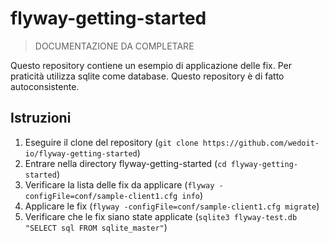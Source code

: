 # flyway-getting-started

> DOCUMENTAZIONE DA COMPLETARE

Questo repository contiene un esempio di applicazione delle fix. Per praticità utilizza sqlite come database. Questo repository è di fatto autoconsistente.

Istruzioni
-----------

1. Eseguire il clone del repository (``git clone https://github.com/wedoit-io/flyway-getting-started``)
2. Entrare nella directory flyway-getting-started (``cd flyway-getting-started``)
3. Verificare la lista delle fix da applicare (``flyway -configFile=conf/sample-client1.cfg info``)
4. Applicare le fix (``flyway -configFile=conf/sample-client1.cfg migrate``)
5. Verificare che le fix siano state applicate (``sqlite3 flyway-test.db "SELECT sql FROM sqlite_master"``)
